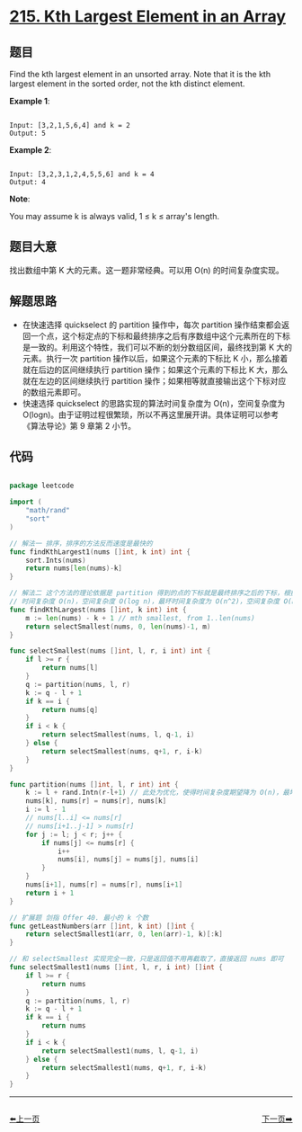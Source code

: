 # [215. Kth Largest Element in an Array](https://leetcode.com/problems/kth-largest-element-in-an-array/)

## 题目

Find the kth largest element in an unsorted array. Note that it is the kth largest element in the sorted order, not the kth distinct element.

**Example 1**:

```

Input: [3,2,1,5,6,4] and k = 2
Output: 5

```

**Example 2**:

```

Input: [3,2,3,1,2,4,5,5,6] and k = 4
Output: 4

```

**Note**:     

You may assume k is always valid, 1 ≤ k ≤ array's length.


## 题目大意

找出数组中第 K 大的元素。这一题非常经典。可以用 O(n) 的时间复杂度实现。

## 解题思路

- 在快速选择 quickselect 的 partition 操作中，每次 partition 操作结束都会返回一个点，这个标定点的下标和最终排序之后有序数组中这个元素所在的下标是一致的。利用这个特性，我们可以不断的划分数组区间，最终找到第 K 大的元素。执行一次 partition 操作以后，如果这个元素的下标比 K 小，那么接着就在后边的区间继续执行 partition 操作；如果这个元素的下标比 K 大，那么就在左边的区间继续执行 partition 操作；如果相等就直接输出这个下标对应的数组元素即可。
- 快速选择 quickselect 的思路实现的算法时间复杂度为 O(n)，空间复杂度为 O(logn)。由于证明过程很繁琐，所以不再这里展开讲。具体证明可以参考《算法导论》第 9 章第 2 小节。


## 代码

```go

package leetcode

import (
	"math/rand"
	"sort"
)

// 解法一 排序，排序的方法反而速度是最快的
func findKthLargest1(nums []int, k int) int {
	sort.Ints(nums)
	return nums[len(nums)-k]
}

// 解法二 这个方法的理论依据是 partition 得到的点的下标就是最终排序之后的下标，根据这个下标，我们可以判断第 K 大的数在哪里
// 时间复杂度 O(n)，空间复杂度 O(log n)，最坏时间复杂度为 O(n^2)，空间复杂度 O(n)
func findKthLargest(nums []int, k int) int {
	m := len(nums) - k + 1 // mth smallest, from 1..len(nums)
	return selectSmallest(nums, 0, len(nums)-1, m)
}

func selectSmallest(nums []int, l, r, i int) int {
	if l >= r {
		return nums[l]
	}
	q := partition(nums, l, r)
	k := q - l + 1
	if k == i {
		return nums[q]
	}
	if i < k {
		return selectSmallest(nums, l, q-1, i)
	} else {
		return selectSmallest(nums, q+1, r, i-k)
	}
}

func partition(nums []int, l, r int) int {
	k := l + rand.Intn(r-l+1) // 此处为优化，使得时间复杂度期望降为 O(n)，最坏时间复杂度为 O(n^2)
	nums[k], nums[r] = nums[r], nums[k]
	i := l - 1
	// nums[l..i] <= nums[r]
	// nums[i+1..j-1] > nums[r]
	for j := l; j < r; j++ {
		if nums[j] <= nums[r] {
			i++
			nums[i], nums[j] = nums[j], nums[i]
		}
	}
	nums[i+1], nums[r] = nums[r], nums[i+1]
	return i + 1
}

// 扩展题 剑指 Offer 40. 最小的 k 个数
func getLeastNumbers(arr []int, k int) []int {
	return selectSmallest1(arr, 0, len(arr)-1, k)[:k]
}

// 和 selectSmallest 实现完全一致，只是返回值不用再截取了，直接返回 nums 即可
func selectSmallest1(nums []int, l, r, i int) []int {
	if l >= r {
		return nums
	}
	q := partition(nums, l, r)
	k := q - l + 1
	if k == i {
		return nums
	}
	if i < k {
		return selectSmallest1(nums, l, q-1, i)
	} else {
		return selectSmallest1(nums, q+1, r, i-k)
	}
}

```


----------------------------------------------
<div style="display: flex;justify-content: space-between;align-items: center;">
<p><a href="https://books.halfrost.com/leetcode/ChapterFour/0200~0299/0213.House-Robber-II/">⬅️上一页</a></p>
<p><a href="https://books.halfrost.com/leetcode/ChapterFour/0200~0299/0216.Combination-Sum-III/">下一页➡️</a></p>
</div>
